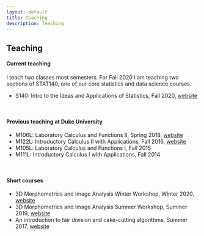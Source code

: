 ```yaml
---
layout: default
title: Teaching
description: Teaching
---
```

## Teaching
#### Current teaching

I teach two classes most semesters. For Fall 2020 I am teaching two sections of STAT140, one of our core statistics and data science courses.

* S140: Intro to the Ideas and Applications of Statistics, Fall 2020, [website](https://sshanshans.github.io/stat140/)

<br />

#### Previous teaching at Duke University

* M106L: Laboratory Calculus and Functions II, Spring 2018, [website](/math106/index.html)
* M122L:  Introductory Calculus II with Applications, Fall 2016, [website](/calculus2/index.html)
* M105L: Laboratory Calculus and Functions I, Fall 2015
* M111L:  Introductory Calculus I with Applications, Fall 2014

<br />

#### Short courses

* 3D Morphometrics and Image Analysis Winter Workshop, Winter 2020, [website](https://slicermorph.github.io/2020_Winter_Workshop/)
* 3D Morphometrics and Image Analysis Summer Workshop, Summer 2019, [website](https://slicermorph.github.io/2019_Summer_Workshop/)
* An introduction to fair division and cake-cutting algorithms, Summer 2017, [website](/swim.html)





<br/>
<br/>
<br/>
<br/>
<br/>
